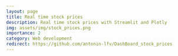 ```yaml
---
layout: page
title: Real time stock prices
description: Real time stock prices with Streamlit and Plotly
img: assets/img/stock_prices.png
importance: 2
category: Web development
redirect: https://github.com/antonin-lfv/DashBoard_stock_prices
---
```


